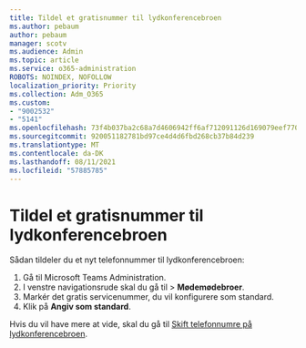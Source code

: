 ```yaml
---
title: Tildel et gratisnummer til lydkonferencebroen
ms.author: pebaum
author: pebaum
manager: scotv
ms.audience: Admin
ms.topic: article
ms.service: o365-administration
ROBOTS: NOINDEX, NOFOLLOW
localization_priority: Priority
ms.collection: Adm_O365
ms.custom:
- "9002532"
- "5141"
ms.openlocfilehash: 73f4b037ba2c68a7d4606942ff6af712091126d169079eef77007712959f58b5
ms.sourcegitcommit: 920051182781bd97ce4d4d6fbd268cb37b84d239
ms.translationtype: MT
ms.contentlocale: da-DK
ms.lasthandoff: 08/11/2021
ms.locfileid: "57885785"
---
```

# <a name="assign-a-toll-free-number-to-your-audio-conferencing-bridge"></a>Tildel et gratisnummer til lydkonferencebroen

Sådan tildeler du et nyt telefonnummer til lydkonferencebroen:

1. Gå til Microsoft Teams Administration.
1. I venstre navigationsrude skal du gå til  >  **Mødemødebroer**.
1. Markér det gratis servicenummer, du vil konfigurere som standard.
1. Klik på **Angiv som standard**.

Hvis du vil have mere at vide, skal du gå til [Skift telefonnumre på lydkonferencebroen](https://docs.microsoft.com/MicrosoftTeams/change-the-phone-numbers-on-your-audio-conferencing-bridge).
